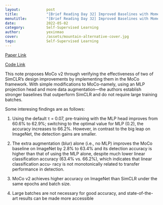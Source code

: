 ```yaml
---
layout:            post
title:             "[Brief Reading Day 32] Improved Baselines with Momentum Contrastive Learning"
menutitle:         "[Brief Reading Day 32] Improved Baselines with Momentum Contrastive Learning"
date:              2022-05-02
category:          Self-Supervised Learning
author:            yexinmao
cover:             /assets/mountain-alternative-cover.jpg
tags:              Self-Supervised Learning
---
```


[Paper Link](https://arxiv.org/pdf/2003.04297)

[Code Link](https://github.com/facebookresearch/moco)

This note proposes MoCo v2 through verifying the effectiveness of two of SimCLR’s design improvements by implementing them in the MoCo framework. With simple modifications to MoCo-namely, using an MLP projection head and more data augmentation—the authors establish stronger baselines that outperform SimCLR and do not require large training batches.

Some interesing findings are as follows:

1. Using the default τ = 0.07, pre-training with the MLP head improves from 60.6% to 62.9%; switching to the optimal value for MLP (0.2), the accuracy increases to 66.2%. However, in contrast to the big leap on ImageNet, the detection gains are smaller.

2. The extra augmentation (blur) alone (i.e., no MLP) improves the MoCo baseline on ImageNet by 2.8% to 63.4% and its detection accuracy is higher than that of using the MLP alone, despite much lower linear classification accuracy (63.4% vs. 66.2%), which indicates that linear classification accu- racy is not monotonically related to transfer performance in detection.

3. MoCo v2 achieves higher accuracy on ImageNet than SimCLR under the same epochs and batch size.

4. Large batches are not necessary for good accuracy, and state-of-the-art results can be made more accessible



